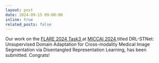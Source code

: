 ```yaml
---
layout: post
date: 2024-09-15 09:00:00
inline: true
related_posts: false
---
```


Our work on the <a href='https://www.codabench.org/competitions/2296/'> FLARE 2024 Task3 </a> at <a href='https://conferences.miccai.org/2024/en/'> MICCAI 2024 </a> titled DRL-STNet: Unsupervised Domain Adaptation for Cross-modality Medical Image Segmentation via Disentangled Representation Learning, has been submitted. Congrats!
